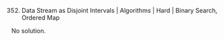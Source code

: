 352. Data Stream as Disjoint Intervals | Algorithms | Hard | Binary Search, Ordered Map

No solution.
